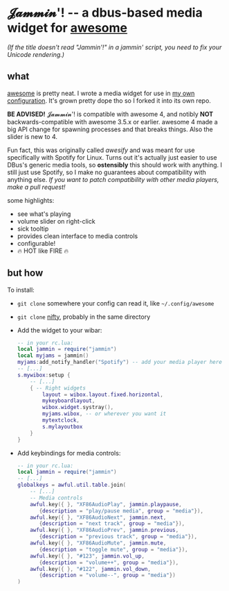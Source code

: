 # 𝓙𝓪𝓶𝓶𝓲𝓷'! -- a dbus-based media widget for [awesome][awesome]

*(If the title doesn't read "Jammin'!" in a jammin' script, you need to fix your Unicode rendering.)*

[//]: # (TODO: put a screencap here)

## what

[awesome][awesome] is pretty neat. I wrote a media widget for use in [my own configuration](/../../../awesome-starman). It's grown pretty dope tho so I forked it into its own repo.

**BE ADVISED!** 𝓙𝓪𝓶𝓶𝓲𝓷'! is compatible with awesome 4, and notibly **NOT** backwards-compatible with awesome 3.5.x or earlier. awesome 4 made a big API change for spawning processes and that breaks things. Also the slider is new to 4.

Fun fact, this was originally called *awesify* and was meant for use specifically with Spotify for Linux. Turns out it's actually just easier to use DBus's generic media tools, so **ostensibly** this should work with anything. I still just use Spotify, so I make no guarantees about compatibility with anything else. *If you want to patch compatibility with other media players, make a pull request!*

some highlights:
* see what's playing
* volume slider on right-click
* sick tooltip
* provides clean interface to media controls
* configurable!
* :fire: HOT like FIRE :fire:

## but how
To install:
* `git clone` somewhere your config can read it, like `~/.config/awesome`
* `git clone` [nifty](/../../../awesome-nifty), probably in the same directory
* Add the widget to your wibar:

    ```lua
    -- in your rc.lua:
    local jammin = require("jammin")
    local myjams = jammin()
    myjams:add_notify_handler("Spotify") -- add your media player here
    -- [...]
    s.mywibox:setup {
        -- [...]
        { -- Right widgets
            layout = wibox.layout.fixed.horizontal,
            mykeyboardlayout,
            wibox.widget.systray(),
            myjams.wibox, -- or wherever you want it
            mytextclock,
            s.mylayoutbox
        }
    }
    ```
* Add keybindings for media controls:

    ```lua
    -- in your rc.lua:
    local jammin = require("jammin")
    -- [...]
    globalkeys = awful.util.table.join(
        -- [...]
        -- Media controls
        awful.key({ }, "XF86AudioPlay", jammin.playpause,
           {description = "play/pause media", group = "media"}),
        awful.key({ }, "XF86AudioNext", jammin.next,
           {description = "next track", group = "media"}),
        awful.key({ }, "XF86AudioPrev", jammin.previous,
           {description = "previous track", group = "media"}),
        awful.key({ }, "XF86AudioMute", jammin.mute,
           {description = "toggle mute", group = "media"}),
        awful.key({ }, "#123", jammin.vol_up,
           {description = "volume++", group = "media"}),
        awful.key({ }, "#122", jammin.vol_down,
           {description = "volume--", group = "media"})
    )
    ```

[awesome]: http://awesomewm.org/